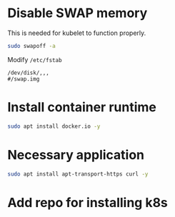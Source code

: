 # Disable SWAP memory

This is needed for kubelet to function properly.

```bash
sudo swapoff -a
```

Modify `/etc/fstab`

```
/dev/disk/,,,
#/swap.img
```

# Install container runtime

```bash
sudo apt install docker.io -y
```

# Necessary application

```bash
sudo apt install apt-transport-https curl -y
```

# Add repo for installing k8s


